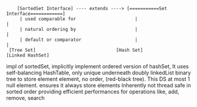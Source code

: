         [SortedSet Interface] ---- extends ----> [===========Set Interface============]
         | used comparable for                      |                         |
         | natural ordering by                      |                         |
         | default or comparator                    |                         |
     [Tree Set]                              [Hash Set]                [Linked HashSet]
impl of sortedSet,                     implicitly implement         ordered version of hashSet,
It uses self-balancing               HashTable, only unique       underneath doubly linkedList
binary tree to store element         element, no order,
(red-black tree). This DS            at most 1 null element.
ensures it always store elements    Inherently not thread safe
in sorted order providing
efficient performances for
operations like, add, remove,
search